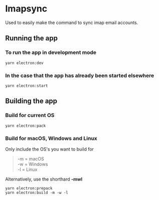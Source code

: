 # Imapsync

Used to easily make the command to sync imap email accounts.

## Running the app

### To run the app in development mode
```
yarn electron:dev
```

### In the case that the app has already been started elsewhere
```
yarn electron:start
```

## Building the app

### Build for current OS
```
yarn electron:pack
```

### Build for macOS, Windows and Linux
Only include the OS's you want to build for
> -m = macOS  
> -w = Windows  
> -l = Linux

Alternatively, use the shorthard **-mwl**
```
yarn electron:prepack
yarn electron:build -m -w -l
```